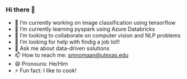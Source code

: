 ### Hi there 👋

- 🔭 I’m currently working on image classification using tensorflow 
- 🌱 I’m currently learning pyspark using Azure Databricks
- 👯 I’m looking to collaborate on computer vision and NLP problems
- 🤔 I’m looking for help with findig a job lol!!
- 💬 Ask me about data-driven solutions
- 📫 How to reach me: smnomaan@utexas.edu
- 😄 Pronouns: He/Him
- ⚡ Fun fact: I like to cook!
